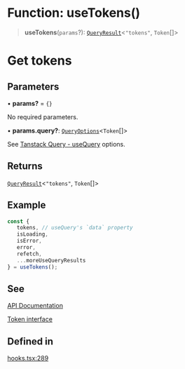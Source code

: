 # Function: useTokens()

> **useTokens**(`params`?): [`QueryResult`](/docs/SDK%20React%20Provider/type-aliases/QueryResult.md)\<`"tokens"`, `Token`[]\>

# Get tokens

## Parameters

• **params?** = `{}`

No required parameters.

• **params.query?**: [`QueryOptions`](/docs/SDK%20React%20Provider/type-aliases/QueryOptions.md)\<`Token`[]\>

See [Tanstack Query - useQuery](https://tanstack.com/query/latest/docs/framework/react/reference/useQuery) options.

## Returns

[`QueryResult`](/docs/SDK%20React%20Provider/type-aliases/QueryResult.md)\<`"tokens"`, `Token`[]\>

## Example

```ts
const {
   tokens, // useQuery's `data` property
   isLoading,
   isError,
   error,
   refetch,
   ...moreUseQueryResults
} = useTokens();
```

## See

[API Documentation](https://monerium.dev/api-docs#operation/tokens)

[Token interface](/docs/SDK/interfaces/Token.md)

## Defined in

[hooks.tsx:289](https://github.com/monerium/js-monorepo/blob/main/packages/sdk-react-provider/src/lib/hooks.tsx#L289)
